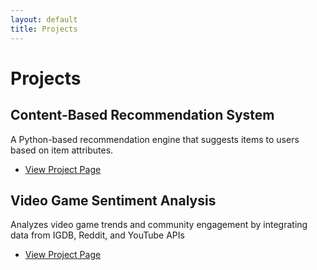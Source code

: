 ```yaml
---
layout: default
title: Projects
---
```


# Projects

## Content-Based Recommendation System
A Python-based recommendation engine that suggests items to users based on item attributes.
- [View Project Page](content-based-recommendation.html)

## Video Game Sentiment Analysis
Analyzes video game trends and community engagement by integrating data from IGDB, Reddit, and YouTube APIs
- [View Project Page](video-game-sentiment-analysis.html)

  
